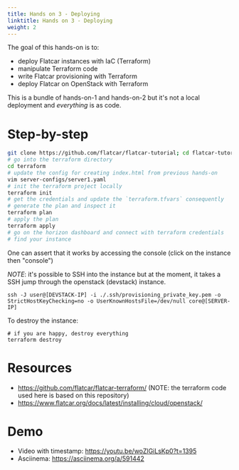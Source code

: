 ```yaml
---
title: Hands on 3 - Deploying
linktitle: Hands on 3 - Deploying
weight: 2
---
```


The goal of this hands-on is to:
* deploy Flatcar instances with IaC (Terraform)
* manipulate Terraform code
* write Flatcar provisioning with Terraform
* deploy Flatcar on OpenStack with Terraform

This is a bundle of hands-on-1 and hands-on-2 but it's not a local deployment and _everything_ is as code.

# Step-by-step

```bash
git clone https://github.com/flatcar/flatcar-tutorial; cd flatcar-tutorial/hands-on-3
# go into the terraform directory
cd terraform
# update the config for creating index.html from previous hands-on
vim server-configs/server1.yaml
# init the terraform project locally
terraform init
# get the credentials and update the `terraform.tfvars` consequently
# generate the plan and inspect it
terraform plan
# apply the plan
terraform apply
# go on the horizon dashboard and connect with terraform credentials
# find your instance
```

One can assert that it works by accessing the console (click on the instance then "console")

_NOTE_: it's possible to SSH into the instance but at the moment, it takes a SSH jump through the openstack (devstack) instance.
```
ssh -J user@[DEVSTACK-IP] -i ./.ssh/provisioning_private_key.pem -o StrictHostKeyChecking=no -o UserKnownHostsFile=/dev/null core@[SERVER-IP]
```

To destroy the instance:
```
# if you are happy, destroy everything
terraform destroy
```

# Resources

* https://github.com/flatcar/flatcar-terraform/ (NOTE: the terraform code used here is based on this repository)
* https://www.flatcar.org/docs/latest/installing/cloud/openstack/

# Demo

* Video with timestamp: https://youtu.be/woZlGiLsKp0?t=1395
* Asciinema: https://asciinema.org/a/591442


